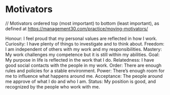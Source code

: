 # Motivators

// Motivators ordered top (most important) to bottom (least important), as defined at https://management30.com/practice/moving-motivators/


Honour:         I feel proud that my personal values are reflected in how I work.
Curiosity:      I have plenty of things to investigate and to think about.
Freedom:        I am independent of others with my work and my responsibilities.
Mastery:        My work challenges my competence but it is still within my abilities.
Goal:           My purpose in life is reflected in the work that I do.
Relatedness:    I have good social contacts with the people in my work.
Order:          There are enough rules and policies for a stable environment.
Power:          There’s enough room for me to influence what happens around me.
Acceptance:     The people around me approve of what I do and who I am.
Status:         My position is good, and recognized by the people who work with me.
